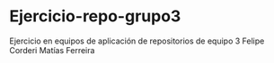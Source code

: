 # Ejercicio-repo-grupo3
Ejercicio en equipos de aplicación de repositorios de equipo 3
Felipe Corderi
Matías Ferreira
